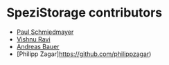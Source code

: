 <!--

This source file is part of the Stanford Spezi open-source project.

SPDX-FileCopyrightText: 2022 Stanford University and the project authors (see CONTRIBUTORS.md)

SPDX-License-Identifier: MIT
  
-->

SpeziStorage contributors
====================

* [Paul Schmiedmayer](https://github.com/PSchmiedmayer)
* [Vishnu Ravi](https://github.com/vishnuravi)
* [Andreas Bauer](https://github.com/Supereg)
* [Philipp Zagar]https://github.com/philippzagar)
